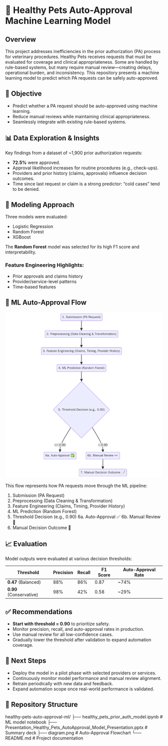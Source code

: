 # 🐾 Healthy Pets Auto-Approval Machine Learning Model

## Overview

This project addresses inefficiencies in the prior authorization (PA) process for veterinary procedures. Healthy Pets receives requests that must be evaluated for coverage and clinical appropriateness. Some are handled by rule-based systems, but many require manual review—creating delays, operational burden, and inconsistency. This repository presents a machine learning model to predict which PA requests can be safely auto-approved.

## 📌 Objective

- Predict whether a PA request should be auto-approved using machine learning.
- Reduce manual reviews while maintaining clinical appropriateness.
- Seamlessly integrate with existing rule-based systems.

## 📊 Data Exploration & Insights

Key findings from a dataset of ~1,900 prior authorization requests:
- **72.5%** were approved.
- Approval likelihood increases for routine procedures (e.g., check-ups).
- Providers and prior history (claims, approvals) influence decision outcomes.
- Time since last request or claim is a strong predictor: “cold cases” tend to be denied.

## 🧠 Modeling Approach

Three models were evaluated:
- Logistic Regression  
- Random Forest  
- XGBoost  

The **Random Forest** model was selected for its high F1 score and interpretability.

### Feature Engineering Highlights:
- Prior approvals and claims history
- Provider/service-level patterns
- Time-based features

## 🔄 ML Auto-Approval Flow

![ML Auto-Approval Diagram](diagram.png)

This flow represents how PA requests move through the ML pipeline:
1. Submission (PA Request)
2. Preprocessing (Data Cleaning & Transformation)
3. Feature Engineering (Claims, Timing, Provider History)
4. ML Prediction (Random Forest)
5. Threshold Decision (e.g., 0.90)
6a. Auto-Approval ✅
6b. Manual Review 👀
7. Manual Decision Outcome 📝

## 📈 Evaluation

Model outputs were evaluated at various decision thresholds:

| Threshold | Precision | Recall | F1 Score | Auto-Approval Rate |
|-----------|-----------|--------|----------|--------------------|
| **0.47** (Balanced) | 88% | 86% | 0.87 | ~74% |
| **0.90** (Conservative) | 98% | 42% | 0.58 | ~29% |

## ✅ Recommendations

- **Start with threshold = 0.90** to prioritize safety.
- Monitor precision, recall, and auto-approval rates in production.
- Use manual review for all low-confidence cases.
- Gradually lower the threshold after validation to expand automation coverage.

## 🚀 Next Steps

- Deploy the model in a pilot phase with selected providers or services.
- Continuously monitor model performance and manual review alignment.
- Retrain periodically with new data and feedback.
- Expand automation scope once real-world performance is validated.

## 📁 Repository Structure
healthy-pets-auto-approval-ml/
├── healthy_pets_prior_auth_model.ipynb # ML model notebook
├── Presentation_Healthy_Pets_AutoApproval_Model_Presentation.pptx # Summary deck
├── diagram.png # Auto-Approval Flowchart
└── README.md # Project documentation

